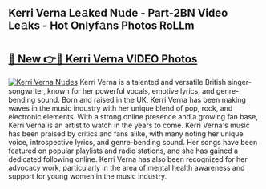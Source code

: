 ## Kerri Verna Le𝚊ked N𝚞de - Part-2BN Video Le𝚊ks - Hot Onlyf𝚊ns Photos RoLLm

# <h2><a href="http://ab72226.deff.icu/?id=Kerri+Verna">🔗 New 👉🔴 Kerri Verna VIDEO Photos</a></h2>

[![Kerri Verna N𝚞des](https://i.imgur.com/rIISA9y.gif)](http://ab72226.deff.icu/?id=Kerri+Verna)
Kerri Verna is a talented and versatile British singer-songwriter, known for her powerful vocals, emotive lyrics, and genre-bending sound. Born and raised in the UK, Kerri Verna has been making waves in the music industry with her unique blend of pop, rock, and electronic elements. With a strong online presence and a growing fan base, Kerri Verna is an artist to watch in the years to come. Kerri Verna's music has been praised by critics and fans alike, with many noting her unique voice, introspective lyrics, and genre-bending sound. Her songs have been featured on popular playlists and radio stations, and she has gained a dedicated following online. Kerri Verna has also been recognized for her advocacy work, particularly in the area of mental health awareness and support for young women in the music industry.
